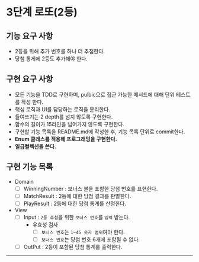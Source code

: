 3단계 로또(2등)
===

## 기능 요구 사항
* 2등을 위해 추가 번호를 하나 더 추첨한다.
* 당첨 통게에 2등도 추가해야 한다.

## 구현 요구 사항
* 모든 기능을 TDD로 구현하며, pulbic으로 접근 가능한 메서드에 대해 단위 테스트를 작성 한다.
* 핵심 로직과 UI를 담당하는 로직을 분리한다.
* 들여쓰기는 2 depth를 넘지 않도록 구현한다.
* 함수의 길이가 15라인을 넘어가지 않도록 구현한다.
* 구현할 기능 목록을 README.md에 작성한 후, 기능 목록 단위로 commit한다.
* **Enum 클래스를 적용해 프로그래밍을 구현한다.**
* **일급컬렉션을 쓴다.**

## 구현 기능 목록
* Domain
  * [ ] WinningNumber : 보너스 볼을 포함한 당첨 번호를 표현한다. 
  * [ ] MatchResult : 2등에 대한 당첨 결과를 판별한다. 
  * [ ] PlayResult : 2등에 대한 당첨 통계를 산정한다. 
* View
  * [ ] Input : `2등 추첨`을 위한 `보너스 번호`를 `입력` 받는다.
    * 유효성 검사
      * [ ] `보너스 번호`는 `1~45 숫자 범위`여야 한다.
      * [ ] `보너스 번호`는 당첨 번호 6개에 포함될 수 없다.
  * [ ] OutPut : 2등이 포함된 당첨 통계를 출력한다.

---

